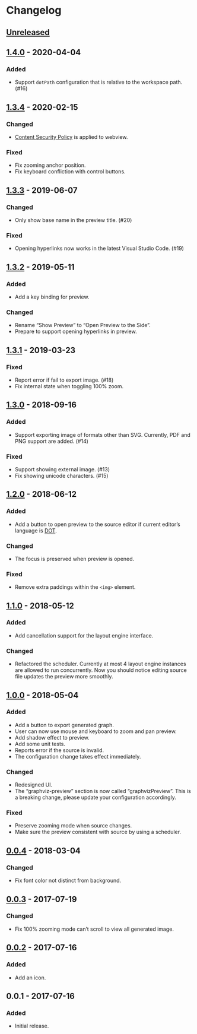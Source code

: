 # Changelog

## [Unreleased]

## [1.4.0] - 2020-04-04

### Added

- Support `dotPath` configuration that is relative to the workspace path. (#16)

## [1.3.4] - 2020-02-15

### Changed

- [Content Security Policy](https://en.wikipedia.org/wiki/Content_Security_Policy) is applied to webview.

### Fixed

- Fix zooming anchor position.
- Fix keyboard confliction with control buttons.

## [1.3.3] - 2019-06-07

### Changed

- Only show base name in the preview title. (#20)

### Fixed

- Opening hyperlinks now works in the latest Visual Studio Code. (#19)

## [1.3.2] - 2019-05-11

### Added

- Add a key binding for preview.

### Changed

- Rename “Show Preview” to “Open Preview to the Side”.
- Prepare to support opening hyperlinks in preview.

## [1.3.1] - 2019-03-23

### Fixed

- Report error if fail to export image. (#18)
- Fix internal state when toggling 100% zoom.

## [1.3.0] - 2018-09-16

### Added

- Support exporting image of formats other than SVG. Currently, PDF and PNG support are added. (#14)

### Fixed

- Support showing external image. (#13)
- Fix showing unicode characters. (#15)

## [1.2.0] - 2018-06-12

### Added

- Add a button to open preview to the source editor if current editor’s language is
  [DOT](https://en.wikipedia.org/wiki/DOT_(graph_description_language)).

### Changed

- The focus is preserved when preview is opened.

### Fixed

- Remove extra paddings within the `<img>` element.

## [1.1.0] - 2018-05-12

### Added

- Add cancellation support for the layout engine interface.

### Changed

- Refactored the scheduler. Currently at most 4 layout engine instances are allowed to run concurrently. Now you should
  notice editing source file updates the preview more smoothly.

## [1.0.0] - 2018-05-04

### Added

- Add a button to export generated graph.
- User can now use mouse and keyboard to zoom and pan preview.
- Add shadow effect to preview.
- Add some unit tests.
- Reports error if the source is invalid.
- The configuration change takes effect immediately.

### Changed

- Redesigned UI.
- The “graphviz-preview” section is now called “graphvizPreview”. This is a breaking change, please update your
  configuration accordingly.

### Fixed

- Preserve zooming mode when source changes.
- Make sure the preview consistent with source by using a scheduler.

## [0.0.4] - 2018-03-04

### Changed

- Fix font color not distinct from background.

## [0.0.3] - 2017-07-19

### Changed

- Fix 100% zooming mode can’t scroll to view all generated image.

## [0.0.2] - 2017-07-16

### Added

- Add an icon.

## 0.0.1 - 2017-07-16

### Added

- Initial release.

[Unreleased]: https://github.com/EFanZh/Graphviz-Preview/compare/v1.4.0...master
[1.4.0]: https://github.com/EFanZh/Graphviz-Preview/compare/v1.3.4...v1.4.0
[1.3.4]: https://github.com/EFanZh/Graphviz-Preview/compare/v1.3.3...v1.3.4
[1.3.3]: https://github.com/EFanZh/Graphviz-Preview/compare/v1.3.2...v1.3.3
[1.3.2]: https://github.com/EFanZh/Graphviz-Preview/compare/v1.3.1...v1.3.2
[1.3.1]: https://github.com/EFanZh/Graphviz-Preview/compare/v1.3.0...v1.3.1
[1.3.0]: https://github.com/EFanZh/Graphviz-Preview/compare/v1.2.0...v1.3.0
[1.2.0]: https://github.com/EFanZh/Graphviz-Preview/compare/v1.1.0...v1.2.0
[1.1.0]: https://github.com/EFanZh/Graphviz-Preview/compare/v1.0.0...v1.1.0
[1.0.0]: https://github.com/EFanZh/Graphviz-Preview/compare/v0.0.4...v1.0.0
[0.0.4]: https://github.com/EFanZh/Graphviz-Preview/compare/v0.0.3...v0.0.4
[0.0.3]: https://github.com/EFanZh/Graphviz-Preview/compare/v0.0.2...v0.0.3
[0.0.2]: https://github.com/EFanZh/Graphviz-Preview/compare/v0.0.1...v0.0.2
